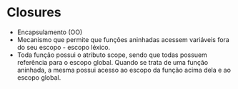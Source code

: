 # Closures

- Encapsulamento (OO)
- Mecanismo que permite que funções aninhadas acessem variáveis fora do seu escopo - escopo léxico.
- Toda função possui o atributo scope, sendo que todas possuem referência para o escopo global. Quando se trata de uma função aninhada, a mesma possui acesso ao escopo da função acima dela e ao escopo global.
